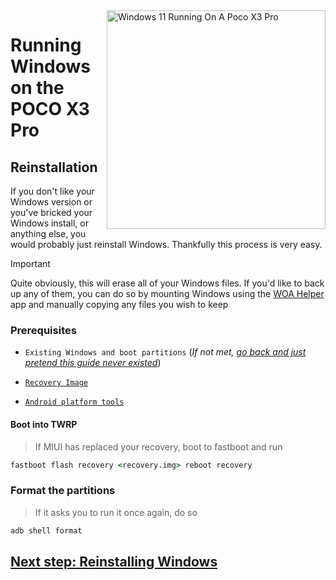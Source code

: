 <img align="right" src="https://github.com/woa-vayu-archive/src_vayu_windows/blob/main/2Poco X3 Pro Windows.png" width="350" alt="Windows 11 Running On A Poco X3 Pro">


# Running Windows on the POCO X3 Pro

## Reinstallation
If you don't like your Windows version or you've bricked your Windows install, or anything else, you would probably just reinstall Windows. Thankfully this process is very easy.

> [!IMPORTANT]
> Quite obviously, this will erase all of your Windows files. If you'd like to back up any of them, you can do so by mounting Windows using the [WOA Helper](https://github.com/erdilS/Port-Windows-11-Xiaomi-Pad-5/releases/download/dualboot/woahelper.apk) app and manually copying any files you wish to keep


### Prerequisites

- ```Existing Windows and boot partitions``` (*If not met, [go back and just pretend this guide never existed](/guide/English/install-1-en.md)*)

- [```Recovery Image```](https://github.com/woa-vayu-archive/POCOX3Pro-Guides/releases/tag/Recoveries)

- [```Android platform tools```](https://developer.android.com/studio/releases/platform-tools)

#### Boot into TWRP
> If MIUI has replaced your recovery, boot to fastboot and run
```cmd
fastboot flash recovery <recovery.img> reboot recovery
```

### Format the partitions
> If it asks you to run it once again, do so
```cmd
adb shell format
```

## [Next step: Reinstalling Windows](/guide/English/install-2-en.md)
  
